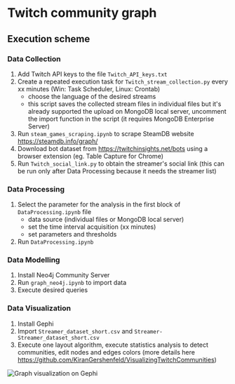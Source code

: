 # Twitch community graph

## Execution scheme

### Data Collection

1. Add Twitch API keys to the file `Twitch_API_keys.txt`
2. Create a repeated execution task for `Twitch_stream_collection.py` every xx minutes (Win: Task Scheduler, Linux: Crontab)
    - choose the language of the desired streams
    - this script saves the collected stream files in individual files but it's already supported the upload on MongoDB local server, uncomment the import function in the script (it requires MongoDB Enterprise Server)
3. Run `steam_games_scraping.ipynb` to scrape SteamDB website https://steamdb.info/graph/
4. Download bot dataset from https://twitchinsights.net/bots using a browser extension (eg. Table Capture for Chrome)
5. Run `Twitch_social_link.py` to obtain the streamer's social link (this can be run only after Data Processing because it needs the streamer list)

### Data Processing

1. Select the parameter for the analysis in the first block of `DataProcessing.ipynb` file
    - data source (individual files or MongoDB local server)
    - set the time interval acquisition (xx minutes)
    - set parameters and thresholds
2. Run `DataProcessing.ipynb`

### Data Modelling

1. Install Neo4j Community Server
2. Run `graph_neo4j.ipynb` to import data
3. Execute desired queries

### Data Visualization

1. Install Gephi
2. Import `Streamer_dataset_short.csv` and `Streamer-Streamer_dataset_short.csv`
3. Execute one layout algorithm, execute statistics analysis to detect communities, edit nodes and edges colors (more details here https://github.com/KiranGershenfeld/VisualizingTwitchCommunities)

![Graph visualization on Gephi](https://github.com/gianscuri/Twitch_Community_Graph/blob/main/DataVisualization/Images/Gephi_graph_dark.png)